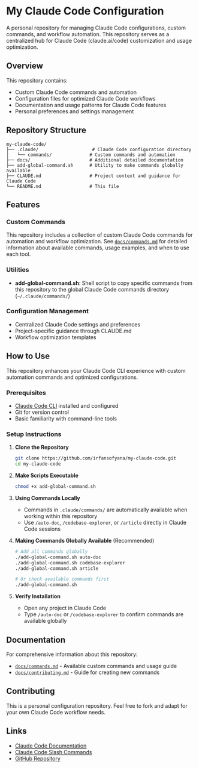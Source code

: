 # My Claude Code Configuration

A personal repository for managing Claude Code configurations, custom commands, and workflow automation. This repository serves as a centralized hub for Claude Code (claude.ai/code) customization and usage optimization.

## Overview

This repository contains:

- Custom Claude Code commands and automation
- Configuration files for optimized Claude Code workflows  
- Documentation and usage patterns for Claude Code features
- Personal preferences and settings management

## Repository Structure

```text
my-claude-code/
├── .claude/                    # Claude Code configuration directory
│   └── commands/              # Custom commands and automation
├── docs/                      # Additional detailed documentation
├── add-global-command.sh      # Utility to make commands globally available
├── CLAUDE.md                  # Project context and guidance for Claude Code
└── README.md                  # This file
```

## Features

### Custom Commands

This repository includes a collection of custom Claude Code commands for automation and workflow optimization. See [`docs/commands.md`](docs/commands.md) for detailed information about available commands, usage examples, and when to use each tool.

### Utilities

- **add-global-command.sh**: Shell script to copy specific commands from this repository to the global Claude Code commands directory (`~/.claude/commands/`)

### Configuration Management

- Centralized Claude Code settings and preferences
- Project-specific guidance through CLAUDE.md
- Workflow optimization templates

## How to Use

This repository enhances your Claude Code CLI experience with custom automation commands and optimized configurations.

### Prerequisites

- [Claude Code CLI](https://claude.ai/code) installed and configured
- Git for version control
- Basic familiarity with command-line tools

### Setup Instructions

1. **Clone the Repository**

   ```bash
   git clone https://github.com/irfansofyana/my-claude-code.git
   cd my-claude-code
   ```

2. **Make Scripts Executable**

   ```bash
   chmod +x add-global-command.sh
   ```

3. **Using Commands Locally**
   - Commands in `.claude/commands/` are automatically available when working within this repository
   - Use `/auto-doc`, `/codebase-explorer`, or `/article` directly in Claude Code sessions

4. **Making Commands Globally Available** (Recommended)

   ```bash
   # Add all commands globally
   ./add-global-command.sh auto-doc
   ./add-global-command.sh codebase-explorer  
   ./add-global-command.sh article
   
   # Or check available commands first
   ./add-global-command.sh
   ```

5. **Verify Installation**
   - Open any project in Claude Code
   - Type `/auto-doc` or `/codebase-explorer` to confirm commands are available globally

## Documentation

For comprehensive information about this repository:

- [`docs/commands.md`](docs/commands.md) - Available custom commands and usage guide
- [`docs/contributing.md`](docs/contributing.md) - Guide for creating new commands

## Contributing

This is a personal configuration repository. Feel free to fork and adapt for your own Claude Code workflow needs.

## Links

- [Claude Code Documentation](https://docs.anthropic.com/claude/docs)
- [Claude Code Slash Commands](https://docs.anthropic.com/en/docs/claude-code/slash-commands)
- [GitHub Repository](https://github.com/irfansofyana/my-claude-code)
